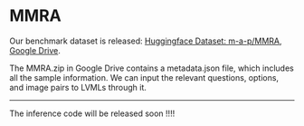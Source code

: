 # MMRA
Our benchmark dataset is released: [Huggingface Dataset: m-a-p/MMRA](https://huggingface.co/datasets/m-a-p/MMRA), [Google Drive](https://drive.google.com/file/d/1XhyCfCM6McC_umSEQJ4NvCZGMUnMdzj2/view?usp=sharing).

The MMRA.zip in Google Drive contains a metadata.json file, which includes all the sample information. We can input the relevant questions, options, and image pairs to LVMLs through it.

---

The inference code will be released soon !!!!
